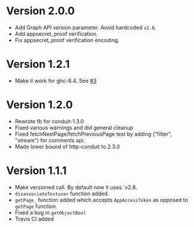 # Version 2.0.0

* Add Graph API version parameter. Avoid hardcoded `v2.8`.
* Add appsecret_proof verification.
* Fix appsecret_proof verification encoding.

# Version 1.2.1

* Make it work for ghc-8.4. See [#3](https://github.com/psibi/fb/issues/3)

# Version 1.2.0

* Rewrote fb for conduit-1.3.0
* Fixed various warnings and did general cleanup
* Fixed fetchNextPage/fetchPreviousPage test by adding ("filter", "stream") for comments api.
* Made lower bound of http-conduit to 2.3.0

# Version 1.1.1

* Make versioned call. By default now it uses `v2.8.
* `disassociateTestuser` function added.
* `getPage_` function added which accepts `AppAccessToken` as opposed
  to `getPage` function.
* Fixed a bug in `getObjectBool`
* Travis CI added
